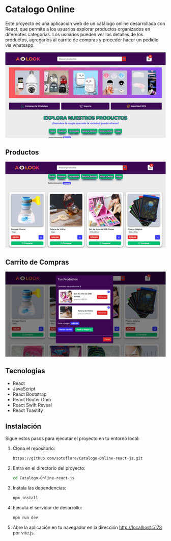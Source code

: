 # Catalogo Online 
Este proyecto es una aplicación web de un catálogo online desarrollada con React, que permite a los usuarios explorar  productos organizados en diferentes categorías. Los usuarios pueden ver los detalles de los productos, agregarlos al carrito de compras y proceder hacer un pedidio via whatsapp.

![web app](https://github.com/sotoflore/Catalogo-Online-react-js/blob/main/public/web-app.png)

## Productos
![web app](https://github.com/sotoflore/Catalogo-Online-react-js/blob/main/public/web-app-component.png)

## Carrito de Compras
![web app](https://github.com/sotoflore/Catalogo-Online-react-js/blob/main/public/web-cart.png)

## Tecnologias
- React
- JavaScript
- React Bootstrap
- React Router Dom
- React Swift Reveal
- React Toastify

## Instalación

Sigue estos pasos para ejecutar el proyecto en tu entorno local:

1. Clona el repositorio:
    ```bash
    https://github.com/sotoflore/Catalogo-Online-react-js.git
    ```
2. Entra en el directorio del proyecto:
    ```bash
    cd Catalogo-Online-react-js
    ```
3. Instala las dependencias:
    ```bash
    npm install
    ```

4. Ejecuta el servidor de desarrollo:
    ```bash
    npm run dev
    ```

5. Abre la aplicación en tu navegador en la dirección [http://localhost:5173](http://localhost:5173) por vite.js.
